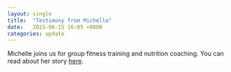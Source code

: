 ```yaml
---
layout: single
title:  "Testimony from Michelle"
date:   2023-08-15 16:05 +0800
categories: update
---
```

Michelle joins us for group fitness training and nutrition coaching.
You can read about her story [here](/testimonies/michelle).